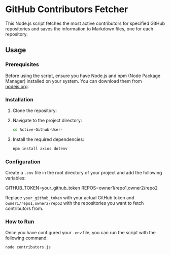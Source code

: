 # GitHub Contributors Fetcher

This Node.js script fetches the most active contributors for specified GitHub repositories and saves the information to Markdown files, one for each repository.

## Usage

### Prerequisites

Before using the script, ensure you have Node.js and npm (Node Package Manager) installed on your system. You can download them from [nodejs.org](https://nodejs.org/).

### Installation

1. Clone the repository:


2. Navigate to the project directory:

    ```bash
    cd Active-Github-User-
    ```

3. Install the required dependencies:

    ```bash
    npm install axios dotenv
    ```

### Configuration

Create a `.env` file in the root directory of your project and add the following variables:

GITHUB_TOKEN=your_github_token
REPOS=owner1/repo1,owner2/repo2

Replace `your_github_token` with your actual GitHub token and `owner1/repo1,owner2/repo2` with the repositories you want to fetch contributors from.

### How to Run

Once you have configured your `.env` file, you can run the script with the following command:

```bash
node contributors.js
